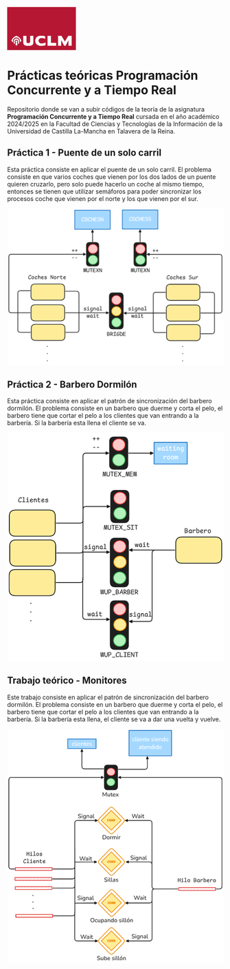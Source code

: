 <img src="https://github.com/elterror6/ProgramacionConcurrente/blob/main/images/LogoUCLM.jpg" alt="UCLM Logo" witdh=25 height=100>
<h1>Prácticas teóricas Programación Concurrente y a Tiempo Real</h1>
<p>Repositorio donde se van a subir códigos de la teoría de la asignatura <b>Programación Concurrente y a Tiempo Real</b> cursada en el año académico 2024/2025 en la Facultad de Ciencias y Tecnologías de la Información de la Universidad de Castilla La-Mancha en Talavera de la Reina.</p>
<h2>Práctica 1 - Puente de un solo carril</h2>
<p>Esta práctica consiste en aplicar el puente de un solo carril. El problema consiste en que varios coches que vienen por los dos lados de un puente quieren cruzarlo, pero solo puede hacerlo un coche al mismo tiempo, entonces se tienen que utilizar semáforos para poder sincronizar los procesos coche que vienen por el norte y los que vienen por el sur.</p>
<img src="https://github.com/elterror6/ProgramacionConcurrente/blob/main/images/P1C.png" alt="Imagen representativa del funcionamiento del puente de un solo carril.">
<h2>Práctica 2 - Barbero Dormilón</h2>
<p>Esta práctica consiste en aplicar el patrón de sincronización del barbero dormilón. El problema consiste en un barbero que duerme y corta el pelo, el barbero tiene que cortar el pelo a los clientes que van entrando a la barbería. Si la barbería esta llena el cliente se va.</p>
<img src="https://github.com/elterror6/ProgramacionConcurrente/blob/main/images/BD.png" alt="Imagen representativa del funcionamiento del barbero dormilón.">
<h2>Trabajo teórico - Monitores</h2>
<p>Este trabajo consiste en aplicar el patrón de sincronización del barbero dormilón. El problema consiste en un barbero que duerme y corta el pelo, el barbero tiene que cortar el pelo a los clientes que van entrando a la barbería. Si la barbería esta llena, el cliente se va a dar una vuelta y vuelve.</p>
<img src="https://github.com/elterror6/ProgramacionConcurrente/blob/main/images/ejT.png" alt="Imagen descriptiva del funcionamiento de los monitores del problema del barbero dormilón.">
